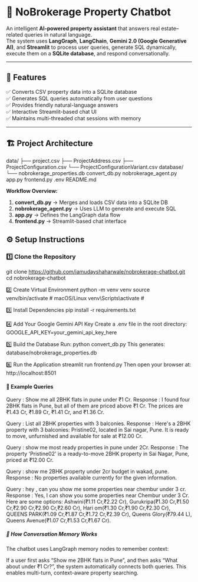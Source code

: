# 🏡 NoBrokerage Property Chatbot

An intelligent **AI-powered property assistant** that answers real estate–related queries in natural language.  
The system uses **LangGraph**, **LangChain**, **Gemini 2.0 (Google Generative AI)**, and **Streamlit** to process user queries, generate SQL dynamically, execute them on a **SQLite database**, and respond conversationally.

---

## 📘 Features

✅ Converts CSV property data into a SQLite database  
✅ Generates SQL queries automatically from user questions  
✅ Provides friendly natural-language answers  
✅ Interactive Streamlit-based chat UI  
✅ Maintains multi-threaded chat sessions with memory  

---

## 🏗️ Project Architecture

data/
├── project.csv
├── ProjectAddress.csv
├── ProjectConfiguration.csv
└── ProjectConfigurationVariant.csv
database/
└── nobrokerage_properties.db
convert_db.py
nobrokerage_agent.py
app.py
frontend.py
.env
README.md



**Workflow Overview:**
1. **convert_db.py** → Merges and loads CSV data into a SQLite DB  
2. **nobrokerage_agent.py** → Uses LLM to generate and execute SQL  
3. **app.py** → Defines the LangGraph data flow  
4. **frontend.py** → Streamlit-based chat interface  



## ⚙️ Setup Instructions

### 1️⃣ Clone the Repository

git clone https://github.com/iamudayshaharwale/nobrokerage-chatbot.git
cd nobrokerage-chatbot

2️⃣ Create Virtual Environment
python -m venv venv
source venv/bin/activate      # macOS/Linux
venv\Scripts\activate         # 

3️⃣ Install Dependencies
pip install -r requirements.txt

4️⃣ Add Your Google Gemini API Key
Create a .env file in the root directory:
GOOGLE_API_KEY=your_gemini_api_key_here

5️⃣ Build the Database
Run: python convert_db.py
This generates: database/nobrokerage_properties.db

6️⃣ Run the Application
streamlit run frontend.py
Then open your browser at: http://localhost:8501


#### 💬 Example Queries
Query : Show me all 2BHK flats in pune under ₹1 Cr.
Response : I found four 2BHK flats in Pune, but all of them are priced above ₹1 Cr. The prices are ₹1.43 Cr, ₹1.89 Cr, ₹1.41 Cr, and ₹1.36 Cr.

Query : List all 2BHK properties with 3 balconies.
Response : Here's a 2BHK property with 3 balconies: Pristine02, located in Sai nagar, Pune. It is ready to move, unfurnished and available for sale at ₹12.00 Cr.

Query : show me most ready properties in pune under 2Cr.
Response : The property 'Pristine02' is a ready-to-move 2BHK property in Sai Nagar, Pune, priced at ₹12.00 Cr.

Query : show me 2BHK property under 2cr budget in wakad, pune.
Response : No properties available currently for the given information.

Query : hey , can you show me some properties near chembur under 3 cr.
Response : Yes, I can show you some properties near Chembur under 3 Cr. Here are some options: Ashwini(₹1.11 Cr,₹2.22 Cr), Gurukripa(₹1.30 Cr,₹1.50 Cr,₹2.90 Cr,₹2.90 Cr,₹2.60 Cr), Hari om(₹1.30 Cr,₹1.90 Cr,₹2.30 Cr), QUEENS PARK(₹1.09 Cr,₹1.87 Cr,₹1.72 Cr,₹2.39 Cr), Queens Glory(₹79.44 L), Queens Avenue(₹1.07 Cr,₹1.53 Cr,₹1.67 Cr).



##### 🧠 How Conversation Memory Works

The chatbot uses LangGraph memory nodes to remember context:

If a user first asks “Show me 2BHK flats in Pune”,
and then asks “What about under ₹1 Cr?”,
the system automatically connects both queries.
This enables multi-turn, context-aware property searching.
